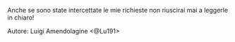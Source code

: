 Anche se sono state intercettate le mie richieste non riuscirai mai a leggerle in chiaro!

Autore: Luigi Amendolagine <@Lu191>
